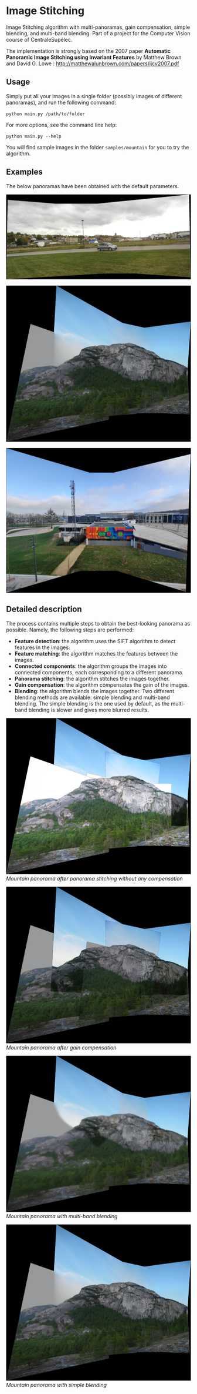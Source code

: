 # Image Stitching

Image Stitching algorithm with multi-panoramas, gain compensation, simple blending, and multi-band blending. Part of a project for the Computer Vision course of CentraleSupélec.

The implementation is strongly based on the 2007 paper **Automatic Panoramic Image Stitching using Invariant Features** by Matthew Brown and David G. Lowe : <http://matthewalunbrown.com/papers/ijcv2007.pdf>

## Usage

Simply put all your images in a single folder (possibly images of different panoramas), and run the following command:

    python main.py /path/to/folder

For more options, see the command line help:

    python main.py --help

You will find sample images in the folder `samples/mountain` for you to try the algorithm.

## Examples

The below panoramas have been obtained with the default parameters.

![car panorama](samples/panoramas/car.jpg?raw=true)

![mountain panorama](samples/panoramas/mountain.jpg?raw=true)

![centralesupelec panorama](samples/panoramas/centralesupelec.jpg?raw=true)

## Detailed description

The process contains multiple steps to obtain the best-looking panorama as possible. Namely, the following steps are performed:

- **Feature detection**: the algorithm uses the SIFT algorithm to detect features in the images.
- **Feature matching**: the algorithm matches the features between the images.
- **Connected components**: the algorithm groups the images into connected components, each corresponding to a different panorama.
- **Panorama stitching**: the algorithm stitches the images together.
- **Gain compensation**: the algorithm compensates the gain of the images.
- **Blending**: the algorithm blends the images together. Two different blending methods are available: simple blending and multi-band blending. The simple blending is the one used by default, as the multi-band blending is slower and gives more blurred results.

![mountain panorama after panorama stitching](samples/steps/mountain_no_compensation.jpg?raw=true)
_Mountain panorama after panorama stitching without any compensation_

![mountain panorama after gain compensation](samples/steps/mountain_gain_compensation.jpg?raw=true)
_Mountain panorama after gain compensation_

![mountain panorama with multi-band blending](samples/steps/mountain_multi_band_blending.jpg?raw=true)
_Mountain panorama with multi-band blending_

![mountain panorama after panorama stitching](samples/panoramas/mountain.jpg?raw=true)
_Mountain panorama with simple blending_
